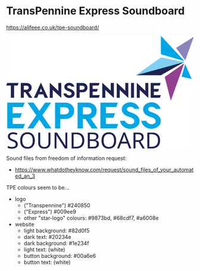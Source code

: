 # TransPennine Express Soundboard

<https://alifeee.co.uk/tpe-soundboard/>

![transpennine express logo with "soundboard" underneat](./tpe-logo_soundboard.svg)

Sound files from freedom of information request:

- <https://www.whatdotheyknow.com/request/sound_files_of_your_automated_an_3>


TPE colours seem to be…

- logo
  - ("Transpennine") #240850
  - ("Express") #009ee9
  - other "star-logo" colours: #9873bd, #68cdf7, #a6008e
- website
  - light background: #82d0f5
  - dark text: #20234e
  - dark background: #1e234f
  - light text: (white)
  - button background: #00a6e6
  - button text: (white)
